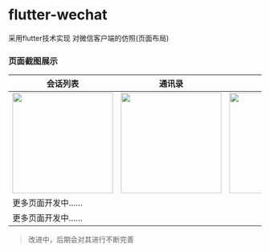 # flutter-wechat
采用flutter技术实现 对微信客户端的仿照(页面布局)



### 页面截图展示

会话列表 | 通讯录 | 发现页面 | 我的页面 
-|-|-|-
<img src="http://imgoss.bfrontend.com/2019-05-23-004134.png" width="200" /> | <img src="http://imgoss.bfrontend.com/2019-05-23-004255.png" width="200" /> | <img src="http://imgoss.bfrontend.com/2019-05-23-004306.png" width="200" /> | <img src="http://imgoss.bfrontend.com/2019-05-23-004325.png" width="200" /> 
更多页面开发中…… |  |                                                              |  
更多页面开发中…… |  |                                                              |  




> 改进中，后期会对其进行不断完善